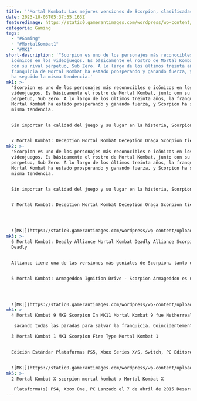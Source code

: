 ```yaml
---
title: '"Mortal Kombat: Las mejores versiones de Scorpion, clasificadas"'
date: 2023-10-03T05:37:55.163Z
featuredimage: https://static0.gamerantimages.com/wordpress/wp-content/uploads/2023/09/collage-maker-30-sep-2023-03-39-pm-2538.jpg?q=50&fit=contain&w=1140&h=&dpr=1.5
categoria: Gaming
tags:
  - "#Gaming"
  - "#MortalKombat1"
  - "#MK1"
short-description: '"Scorpion es uno de los personajes más reconocibles e
  icónicos en los videojuegos. Es básicamente el rostro de Mortal Kombat, junto
  con su rival perpetuo, Sub Zero. A lo largo de los últimos treinta años, la
  franquicia de Mortal Kombat ha estado prosperando y ganando fuerza, y Scorpion
  ha seguido la misma tendencia.'
mk1: >-
  "Scorpion es uno de los personajes más reconocibles e icónicos en los
  videojuegos. Es básicamente el rostro de Mortal Kombat, junto con su rival
  perpetuo, Sub Zero. A lo largo de los últimos treinta años, la franquicia de
  Mortal Kombat ha estado prosperando y ganando fuerza, y Scorpion ha seguido la
  misma tendencia.


  Sin importar la calidad del juego y su lugar en la historia, Scorpion siempre ha sido un personaje importante con tramas cautivadoras, una increíble actuación de voz y diseño. Y, sobre todo, Scorpion siempre es divertido de jugar, ya sea con su característico movimiento de lanza "¡VEN AQUÍ!", su ofensiva aérea o, recientemente, su juego de golpes y lanzamientos. Scorpion siempre es relevante y siempre es importante. El líder del Shirai Ryu ha tenido innumerables iteraciones diferentes, y estas son algunas de las mejores.


  7 Mortal Kombat: Deception Mortal Kombat Deception Onaga Scorpion tiene un diseño impresionante en Deception. En cuanto a la jugabilidad, este es también el mejor en los juegos de MidWay Mortal Kombat. Scorpion en este juego retoma su historia en Deadly Alliance. Si bien no es un personaje principal, siempre parece encontrarse en momentos importantes de la historia. Scorpion es testigo de la batalla entre Raiden y Onaga. También es elegido por los Dioses Ancianos como su campeón. Más allá de esta selección, Scorpion juega un papel secundario en este juego. Si bien no hay nada de malo en eso, que Scorpion Deception esté clasificado tan bajo habla mucho sobre lo buenas que son algunas de sus otras versiones.
mk2: >-
  "Scorpion es uno de los personajes más reconocibles e icónicos en los
  videojuegos. Es básicamente el rostro de Mortal Kombat, junto con su rival
  perpetuo, Sub Zero. A lo largo de los últimos treinta años, la franquicia de
  Mortal Kombat ha estado prosperando y ganando fuerza, y Scorpion ha seguido la
  misma tendencia.


  Sin importar la calidad del juego y su lugar en la historia, Scorpion siempre ha sido un personaje importante con tramas cautivadoras, una increíble actuación de voz y diseño. Y, sobre todo, Scorpion siempre es divertido de jugar, ya sea con su característico movimiento de lanza "¡VEN AQUÍ!", su ofensiva aérea o, recientemente, su juego de golpes y lanzamientos. Scorpion siempre es relevante y siempre es importante. El líder del Shirai Ryu ha tenido innumerables iteraciones diferentes, y estas son algunas de las mejores.


  7 Mortal Kombat: Deception Mortal Kombat Deception Onaga Scorpion tiene un diseño impresionante en Deception. En cuanto a la jugabilidad, este es también el mejor en los juegos de MidWay Mortal Kombat. Scorpion en este juego retoma su historia en Deadly Alliance. Si bien no es un personaje principal, siempre parece encontrarse en momentos importantes de la historia. Scorpion es testigo de la batalla entre Raiden y Onaga. También es elegido por los Dioses Ancianos como su campeón. Más allá de esta selección, Scorpion juega un papel secundario en este juego. Si bien no hay nada de malo en eso, que Scorpion Deception esté clasificado tan bajo habla mucho sobre lo buenas que son algunas de sus otras versiones.




  ![MK|](https://static0.gamerantimages.com/wordpress/wp-content/uploads/2023/04/mortal-kombat-deception-onaga.jpg?q=50&fit=crop&w=1500&dpr=1.5 "MK|")
mk3: >-
  6 Mortal Kombat: Deadly Alliance Mortal Kombat Deadly Alliance Scorpion Skin
  Deadly 


  Alliance tiene una de las versiones más geniales de Scorpion, tanto que los jugadores están emocionados por la nueva skin de Deadly Alliance en Mortal Kombat 1. Este Scorpion tiene un diseño genial y una jugabilidad realmente divertida para complementarlo. En cuanto al personaje, sin embargo, no es tan blanco o negro. Scorpion no tiene un papel importante en la historia, pero el espíritu de la venganza está en su punto máximo de ira de todos modos. Scorpion pasa la mayor parte del juego persiguiendo a Quan Chi para vengar a su familia y clan. Scorpion es increíblemente poderoso en este juego, fácilmente un rival tanto para Quan Chi como para Shang Tsung. Sin embargo, su final, donde es emboscado y vencido por Drahmin y Moloch, es un poco cómico. Además, el personaje puede ser un poco unidimensional.


  5 Mortal Kombat: Armageddon Ignition Drive - Scorpion Armageddon es un regreso a la forma para el enfurecido Hanzo Hasashi que los fanáticos adoran. Scorpion es traicionado por los Dioses Ancianos. En una broma retorcida, su familia y clan le son devueltos, pero hay un problema: todos son espectros no muertos. Enfurecido por esta traición, Scorpion se une a los villanos y casi tiene éxito antes de ser derrotado por Sub Zero. También tiene un final notable en la torre. Lo único que falla en esta versión de Scorpion es que su diseño y trajes son un poco mediocres en comparación con las otras iteraciones presentadas aquí. Si bien MK11 hace un trabajo increíble con el rediseño inspirado en Armageddon, se ve un poco tonto en este juego.




  ![MK|](https://static0.gamerantimages.com/wordpress/wp-content/uploads/2023/06/ignition-drive-scorpion.jpg?q=50&fit=crop&w=1500&dpr=1.5 "MK|")
mk4: >-
  4 Mortal Kombat 9 MK9 Scorpion In MK11 Mortal Kombat 9 fue Netherrealm Studios

   sacando todas las paradas para salvar la franquicia. Coincidentemente, esto involucraba un enfoque toneladas en los ninjas de Mortal Kombat, especialmente Scorpion. Este juego básicamente repasa la trama completa de Scorpion de una vez. Es retratado en parte como un antihéroe y en parte como un tonto villano. Su decisión de aliarse con Quan Chi fue especialmente cuestionable. Independientemente, Scorpion en este juego tiene un emocionante diseño nuevo, inclinándose hacia la imaginería relacionada con su nombre. También tiene un montón de combos divertidos.

  3 Mortal Kombat 1 MK1 Scorpion Fire Type Mortal Kombat 1 


  Edición Estándar Plataformas PS5, Xbox Series X/S, Switch, PC Editores Warner Bros. Games Cada una de estas otras iteraciones es increíble, y es difícil elegir la versión número uno de Scorpion. La versión de Mortal Kombat 1 es un poco diferente. Scorpion es miembro del Lin Kuei y en realidad es Kuai Liang, el querido Gran Maestro estoico de todos. Este Scorpion es un héroe tranquilo y compasivo. También tiene algunas peleas geniales en el modo historia y su final es muy emocionante. Queda por verse si Kuai Liang sigue siendo Scorpion o no, pero definitivamente es una noción interesante. Scorpion tiene un diseño increíble en este juego. Los trajes son elegantes y las paletas de colores son impresionantes. Su jugabilidad es un poco más difícil ahora, enfocándose más en un estilo de juego de golpes y lanzamientos. No tiene mezclas y no puede teletransportarse. Mortal Kombat 1 Scorpion es una nueva interpretación interesante del personaje, pero queda por verse qué hará Netherrealm con él.


  ![MK|](https://static0.gamerantimages.com/wordpress/wp-content/uploads/2023/09/mk1-scorpion-fire-type.jpg?q=50&fit=crop&w=1500&dpr=1.5 "MK|")
mk5: >-
  2 Mortal Kombat X scorpion mortal kombat x Mortal Kombat X

   Plataforma(s) PS4, Xbox One, PC Lanzado el 7 de abril de 2015 Desarrollador(es) NetherRealm Studios Género(s) Lucha MKX retoma bien desde el reinicio de la línea de tiempo en MK9. Este juego se centra menos en la búsqueda de venganza de Hanzo y más en él como un hombre maduro que construye su familia y actúa como mentor de Takeda. Los jugadores también tienen un placer cuando ven a Hanzo y Kuai Liang tomando té juntos sin apuñalarse mutuamente. Scorpion descubre los planes de Quan Chi y la verdad detrás de la Iniciativa Cibernética. Se ha convertido en un personaje maduro pero algo impulsivo, pero ya no cruza la línea. Proteger Earthrealm y
---
```

